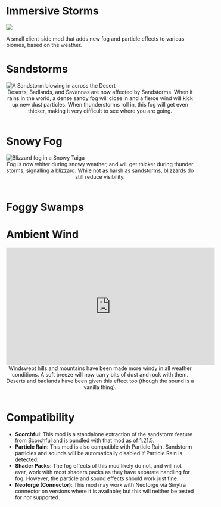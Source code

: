 # Immersive Storms

[![](https://media.githubusercontent.com/media/TheDeathlyCow/minecraft-mod-pages/main/scorchful/assets/try_scorchful.svg)](https://modrinth.com/mod/scorchful)

A small client-side mod that adds new fog and particle effects to various biomes, based on the weather.

# Sandstorms

<img src="https://media.githubusercontent.com/media/TheDeathlyCow/minecraft-mod-pages/main/immersive-storms/assets/sandstorm.jpg" alt="A Sandstorm blowing in across the Desert"/>
<center>
Deserts, Badlands, and Savannas are now affected by Sandstorms. When it rains in the world, a dense sandy fog will close in and a fierce wind will kick up new dust particles. When thunderstorms roll in, this fog will get even thicker, making it very difficult to see where you are going.
</center>
<br/>

# Snowy Fog

<img src="https://media.githubusercontent.com/media/TheDeathlyCow/minecraft-mod-pages/main/immersive-storms/assets/blizzard.jpg" alt="Blizzard fog in a Snowy Taiga"/>
<center>
Fog is now whiter during snowy weather, and will get thicker during thunder storms, signalling a blizzard. While not as harsh as sandstorms, blizzards do still reduce visibility. 
</center>
<br/>

# Foggy Swamps

# Ambient Wind

<iframe width="560" height="315" src="https://www.youtube.com/embed/aG76E-dT49g" title="YouTube video player" frameborder="0" allow="accelerometer; autoplay; clipboard-write; encrypted-media; gyroscope; picture-in-picture; web-share" allowfullscreen></iframe>
<center>
Windswept hills and mountains have been made more windy in all weather conditions. A soft breeze will now carry bits of dust and rock with them. Deserts and badlands have been given this effect too (though the sound is a vanilla thing).
</center>
<br/>

# Compatibility


* **Scorchful**: This mod is a standalone extraction of the sandstorm feature from [Scorchful](https://modrinth.com/mod/scorchful) and is bundled with that mod as of 1.21.5.
* **Particle Rain**: This mod is also compatible with Particle Rain. Sandstorm particles and sounds will be automatically disabled if Particle Rain is detected.
* **Shader Packs**: The fog effects of this mod likely do not, and will not ever, work with most shaders packs as they have separate handling for fog. However, the particle and sound effects should work just fine.
* **Neoforge (Connector)**: This mod may work with Neoforge via Sinytra connector on versions where it is available; but this will neither be tested for nor supported.
